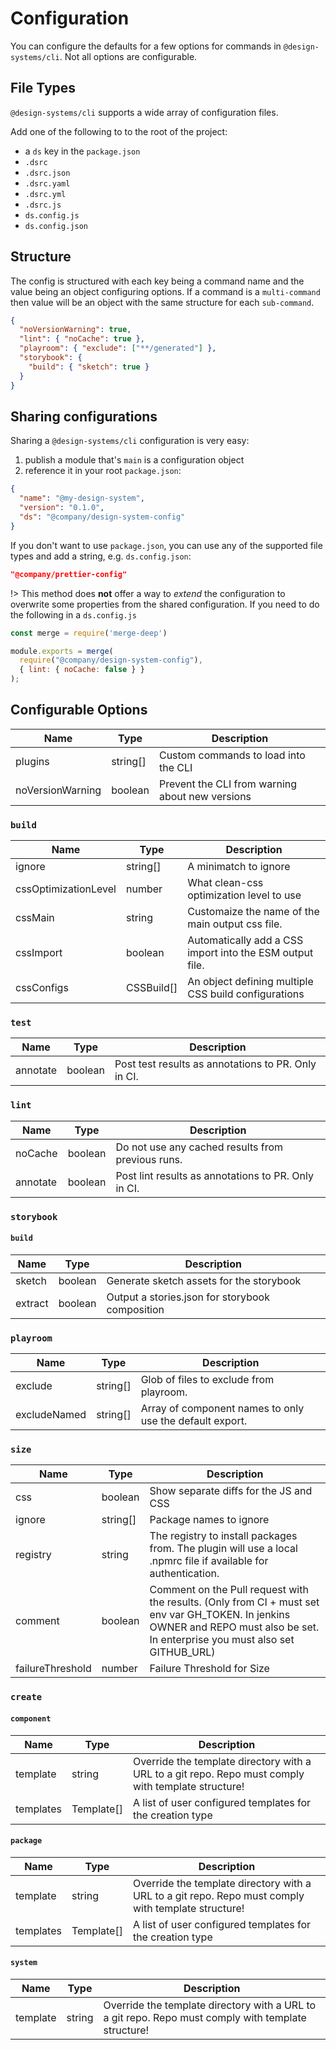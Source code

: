 # Configuration

You can configure the defaults for a few options for commands in `@design-systems/cli`.
Not all options are configurable.

## File Types

`@design-systems/cli` supports a wide array of configuration files. 

Add one of the following to to the root of the project:

- a `ds` key in the `package.json`
- `.dsrc`
- `.dsrc.json`
- `.dsrc.yaml`
- `.dsrc.yml`
- `.dsrc.js`
- `ds.config.js`
- `ds.config.json`

## Structure

The config is structured with each key being a command name and the value being an object configuring options.
If a command is a `multi-command` then value will be an object with the same structure for each `sub-command`.

```json
{
  "noVersionWarning": true,
  "lint": { "noCache": true },
  "playroom": { "exclude": ["**/generated"] },
  "storybook": {
    "build": { "sketch": true }
  }
}
```

## Sharing configurations

Sharing a `@design-systems/cli` configuration is very easy: 

1. publish a module that's `main` is a configuration object
2. reference it in your root `package.json`:

```json
{
  "name": "@my-design-system",
  "version": "0.1.0",
  "ds": "@company/design-system-config"
}
```

If you don't want to use `package.json`, you can use any of the supported file types
and add a string, e.g. `ds.config.json`:

```json
"@company/prettier-config"
```

!> This method does **not** offer a way to _extend_ the configuration to overwrite some properties from the shared configuration. If you need to do the following in a `ds.config.js`

```js
const merge = require('merge-deep')

module.exports = merge(
  require("@company/design-system-config"),
  { lint: { noCache: false } }
);
```

## Configurable Options

| Name | Type | Description |
| ---- | ---- | ----------- |
| plugins | string[] | Custom commands to load into the CLI |
| noVersionWarning | boolean | Prevent the CLI from warning about new versions |

### `build`

| Name | Type | Description |
| ---- | ---- | ----------- |
| ignore | string[] | A minimatch to ignore |
| cssOptimizationLevel | number | What clean-css optimization level to use |
| cssMain | string | Customaize the name of the main output css file. |
| cssImport | boolean | Automatically add a CSS import into the ESM output file. |
| cssConfigs | CSSBuild[] | An object defining multiple CSS build configurations |

### `test`

| Name | Type | Description |
| ---- | ---- | ----------- |
| annotate | boolean | Post test results as annotations to PR. Only in CI. |

### `lint`

| Name | Type | Description |
| ---- | ---- | ----------- |
| noCache | boolean | Do not use any cached results from previous runs. |
| annotate | boolean | Post lint results as annotations to PR. Only in CI. |

### `storybook`

#### `build`

| Name | Type | Description |
| ---- | ---- | ----------- |
| sketch | boolean | Generate sketch assets for the storybook |
| extract | boolean | Output a stories.json for storybook composition |

### `playroom`

| Name | Type | Description |
| ---- | ---- | ----------- |
| exclude | string[] | Glob of files to exclude from playroom. |
| excludeNamed | string[] | Array of component names to only use the default export. |

### `size`

| Name | Type | Description |
| ---- | ---- | ----------- |
| css | boolean | Show separate diffs for the JS and CSS |
| ignore | string[] | Package names to ignore |
| registry | string | The registry to install packages from. The plugin will use a local .npmrc file if available for authentication. |
| comment | boolean | Comment on the Pull request with the results. (Only from CI + must set env var GH_TOKEN. In jenkins OWNER and REPO must also be set. In enterprise you must also set GITHUB_URL) |
| failureThreshold | number | Failure Threshold for Size |

### `create`

#### `component`

| Name | Type | Description |
| ---- | ---- | ----------- |
| template | string | Override the template directory with a URL to a git repo. Repo must comply with template structure! |
| templates | Template[] | A list of user configured templates for the creation type |

#### `package`

| Name | Type | Description |
| ---- | ---- | ----------- |
| template | string | Override the template directory with a URL to a git repo. Repo must comply with template structure! |
| templates | Template[] | A list of user configured templates for the creation type |

#### `system`

| Name | Type | Description |
| ---- | ---- | ----------- |
| template | string | Override the template directory with a URL to a git repo. Repo must comply with template structure! |